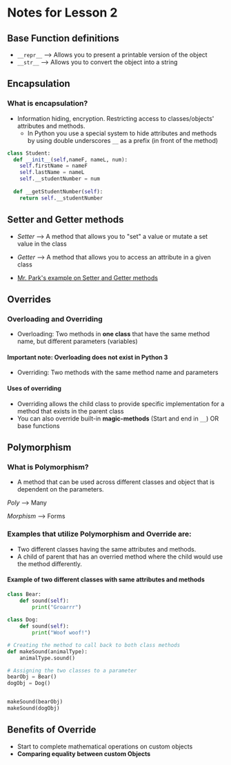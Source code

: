 # Notes for Lesson 2
## Base Function definitions
* ```__repr__``` --> Allows you to present a printable version of the object
* ```__str__``` --> Allows you to convert the object into a string 

## Encapsulation
### What is encapsulation?
* Information hiding, encryption. Restricting access to classes/objects' attributes and methods. 
  * In Python you use a special system to hide attributes and methods by using double underscores ```__``` as a prefix (in front of the method)
  
```python
class Student:
  def __init__(self,nameF, nameL, num):
    self.firstName = nameF
    self.lastName = nameL
    self.__studentNumber = num
  
  def __getStudentNumber(self):
    return self.__studentNumber
```
## Setter and Getter methods 
* *Setter* --> A method that allows you to "set" a value or mutate a set value in the class
* *Getter* --> A method that allows you to access an attribute in a given class 

* [Mr. Park's example on Setter and Getter methods](https://replit.com/@mrparkonline/oop-encapsulation#main.py)


## Overrides 
### Overloading and Overriding 

* Overloading: Two methods in **one class** that have the same method name, but different parameters (variables) 
#### Important note: Overloading does not exist in Python 3 
* Overriding: Two methods with the same method name and parameters
#### Uses of overriding
  * Overriding allows the child class to provide specific implementation for a method that exists in the parent class
  * You can also override built-in **magic-methods** (Start and end in ```__```) OR base functions  

## Polymorphism 
### What is Polymorphism?
* A method that can be used across different classes and object that is dependent on the parameters. 

_Poly_ --> Many

_Morphism_ --> Forms 
### Examples that utilize Polymorphism and Override are:
* Two different classes having the same attributes and methods.
* A child of parent that has an overried method where the child would use the method differently. 

#### Example of two different classes with same attributes and methods
```python
class Bear:
    def sound(self):
        print("Groarrr")
 
class Dog:
    def sound(self):
        print("Woof woof!")

# Creating the method to call back to both class methods 
def makeSound(animalType):
    animalType.sound()

# Assigning the two classes to a parameter
bearObj = Bear()    
dogObj = Dog()


makeSound(bearObj)
makeSound(dogObj)
```
## Benefits of Override

* Start to complete mathematical operations on custom objects 
* **Comparing equality between custom Objects**







